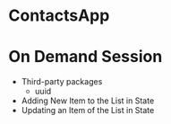 # ContactsApp

# On Demand Session

- Third-party packages
  - uuid
- Adding New Item to the List in State
- Updating an Item of the List in State
